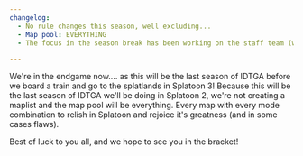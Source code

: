 ```yaml
---
changelog:
  - No rule changes this season, well excluding...
  - Map pool: EVERYTHING
  - The focus in the season break has been working on the staff team (which we're still in progress)

---
```


We're in the endgame now.... as this will be the last season of IDTGA before we board a train and go to the splatlands in Splatoon 3! Because this will be the last season of IDTGA we'll be doing in Splatoon 2, we're not creating a maplist and the map pool will be everything. Every map with every mode combination to relish in Splatoon and rejoice it's greatness (and in some cases flaws).

Best of luck to you all, and we hope to see you in the bracket!
